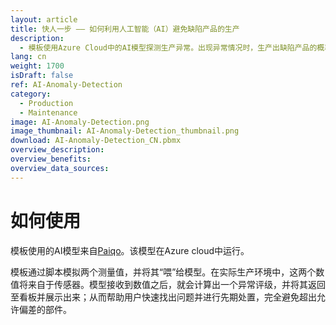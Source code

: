```yaml
---
layout: article
title: 快人一步 —— 如何利用人工智能（AI）避免缺陷产品的生产
description: 
  - 模板使用Azure Cloud中的AI模型探测生产异常。出现异常情况时，生产出缺陷产品的概率会极大地提高。为此，模板采用JSON数据源，将测量出的两个数值输送给AI模型，并进行异常检测。这些数值作为体现生产质量的指标，能让您及时探测并由此避免不良产品的生产。看板会以负值的形式进行展示，简单易懂，一目了然；然后，员工和同事就可以立即独自地处理，从而避免生产缺陷部件。马上免费下载看板，节省生产时间和成本！
lang: cn
weight: 1700
isDraft: false
ref: AI-Anomaly-Detection
category:
  - Production
  - Maintenance
image: AI-Anomaly-Detection.png
image_thumbnail: AI-Anomaly-Detection_thumbnail.png
download: AI-Anomaly-Detection_CN.pbmx
overview_description:
overview_benefits:
overview_data_sources:
---
```

# 如何使用

模板使用的AI模型来自[Paiqo](https://paiqo.com/de/)。该模型在Azure cloud中运行。

模板通过脚本模拟两个测量值，并将其“喂”给模型。在实际生产环境中，这两个数值将来自于传感器。模型接收到数值之后，就会计算出一个异常评级，并将其返回至看板并展示出来；从而帮助用户快速找出问题并进行先期处置，完全避免超出允许偏差的部件。
